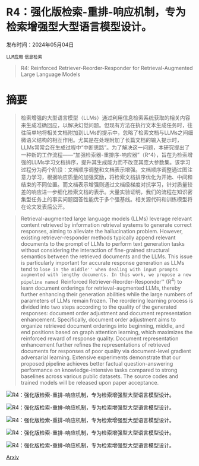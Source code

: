 # R4：强化版检索-重排-响应机制，专为检索增强型大型语言模型设计。

发布时间：2024年05月04日

`LLM应用` `信息检索`

> R4: Reinforced Retriever-Reorder-Responder for Retrieval-Augmented Large Language Models

# 摘要

> 检索增强的大型语言模型（LLMs）通过利用信息检索系统获取的相关内容来生成准确回应，以解决幻觉问题。但现有方法在执行文本生成任务时，往往简单地将相关文档附加到LLMs的提示中，忽略了检索文档与LLMs之间细微语义结构的相互作用。尤其是在处理附加了长篇文档的输入提示时，LLMs常常会在生成过程中“中断思路”。为了解决这一问题，本研究提出了一种新的工作流程——“加强检索器-重排序-响应器”（R^4），旨在为检索增强的LLMs学习文档排序，提升其生成能力而不改变其庞大参数集。该学习过程分为两个阶段：文档顺序调整和文档表示增强。文档顺序调整通过图注意力学习，根据响应质量的加强奖励，将检索文档排序优化为开始、中间和结束的不同位置。而文档表示增强则通过文档级梯度对抗学习，针对质量较差的响应进一步细化检索文档的表示。大量实验证明，我们的流程在知识密集型任务上的事实问题回答性能优于多个强基线。相关源代码和训练模型将在论文发表后公开。

> Retrieval-augmented large language models (LLMs) leverage relevant content retrieved by information retrieval systems to generate correct responses, aiming to alleviate the hallucination problem. However, existing retriever-responder methods typically append relevant documents to the prompt of LLMs to perform text generation tasks without considering the interaction of fine-grained structural semantics between the retrieved documents and the LLMs. This issue is particularly important for accurate response generation as LLMs tend to ``lose in the middle'' when dealing with input prompts augmented with lengthy documents. In this work, we propose a new pipeline named ``Reinforced Retriever-Reorder-Responder'' (R$^4$) to learn document orderings for retrieval-augmented LLMs, thereby further enhancing their generation abilities while the large numbers of parameters of LLMs remain frozen. The reordering learning process is divided into two steps according to the quality of the generated responses: document order adjustment and document representation enhancement. Specifically, document order adjustment aims to organize retrieved document orderings into beginning, middle, and end positions based on graph attention learning, which maximizes the reinforced reward of response quality. Document representation enhancement further refines the representations of retrieved documents for responses of poor quality via document-level gradient adversarial learning. Extensive experiments demonstrate that our proposed pipeline achieves better factual question-answering performance on knowledge-intensive tasks compared to strong baselines across various public datasets. The source codes and trained models will be released upon paper acceptance.

![R4：强化版检索-重排-响应机制，专为检索增强型大型语言模型设计。](../../..//opt/data/Projects/HuggingArxiv/paper_images/2405.02659/x1.png)

![R4：强化版检索-重排-响应机制，专为检索增强型大型语言模型设计。](../../..//opt/data/Projects/HuggingArxiv/paper_images/2405.02659/x2.png)

![R4：强化版检索-重排-响应机制，专为检索增强型大型语言模型设计。](../../..//opt/data/Projects/HuggingArxiv/paper_images/2405.02659/x3.png)

![R4：强化版检索-重排-响应机制，专为检索增强型大型语言模型设计。](../../..//opt/data/Projects/HuggingArxiv/paper_images/2405.02659/x4.png)

![R4：强化版检索-重排-响应机制，专为检索增强型大型语言模型设计。](../../..//opt/data/Projects/HuggingArxiv/paper_images/2405.02659/x5.png)

[Arxiv](https://arxiv.org/abs/2405.02659)
